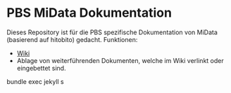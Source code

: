 # PBS MiData Dokumentation
Dieses Repository ist für die PBS spezifische Dokumentation von MiData (basierend auf hitobito) gedacht. 
Funktionen: 
* [Wiki](https://github.com/PBSMiData/docu/wiki)
* Ablage von weiterführenden Dokumenten, welche im Wiki verlinkt oder eingebettet sind.

bundle exec jekyll s
